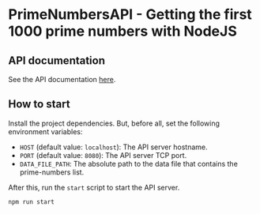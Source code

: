 # PrimeNumbersAPI - Getting the first 1000 prime numbers with NodeJS

## API documentation
See the API documentation [here](https://prime-numbers-api-docs.netlify.app/src/pages).

## How to start
Install the project dependencies. But, before all, set the following environment variables:

- ```HOST``` (default value: ```localhost```): The API server hostname.
- ```PORT``` (default value: ```8080```): The API server TCP port.
- ```DATA_FILE_PATH```: The absolute path to the data file that contains the prime-numbers list.

After this, run the ```start``` script to start the API server.
```
npm run start
```
